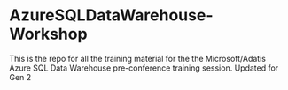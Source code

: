 # AzureSQLDataWarehouse-Workshop
This is the repo for all the training material for the the Microsoft/Adatis Azure SQL Data Warehouse pre-conference training session. Updated for Gen 2

